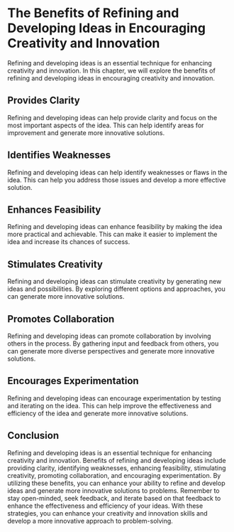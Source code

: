 The Benefits of Refining and Developing Ideas in Encouraging Creativity and Innovation
================================================================================================================================

Refining and developing ideas is an essential technique for enhancing creativity and innovation. In this chapter, we will explore the benefits of refining and developing ideas in encouraging creativity and innovation.

Provides Clarity
----------------

Refining and developing ideas can help provide clarity and focus on the most important aspects of the idea. This can help identify areas for improvement and generate more innovative solutions.

Identifies Weaknesses
---------------------

Refining and developing ideas can help identify weaknesses or flaws in the idea. This can help you address those issues and develop a more effective solution.

Enhances Feasibility
--------------------

Refining and developing ideas can enhance feasibility by making the idea more practical and achievable. This can make it easier to implement the idea and increase its chances of success.

Stimulates Creativity
---------------------

Refining and developing ideas can stimulate creativity by generating new ideas and possibilities. By exploring different options and approaches, you can generate more innovative solutions.

Promotes Collaboration
----------------------

Refining and developing ideas can promote collaboration by involving others in the process. By gathering input and feedback from others, you can generate more diverse perspectives and generate more innovative solutions.

Encourages Experimentation
--------------------------

Refining and developing ideas can encourage experimentation by testing and iterating on the idea. This can help improve the effectiveness and efficiency of the idea and generate more innovative solutions.

Conclusion
----------

Refining and developing ideas is an essential technique for enhancing creativity and innovation. Benefits of refining and developing ideas include providing clarity, identifying weaknesses, enhancing feasibility, stimulating creativity, promoting collaboration, and encouraging experimentation. By utilizing these benefits, you can enhance your ability to refine and develop ideas and generate more innovative solutions to problems. Remember to stay open-minded, seek feedback, and iterate based on that feedback to enhance the effectiveness and efficiency of your ideas. With these strategies, you can enhance your creativity and innovation skills and develop a more innovative approach to problem-solving.
